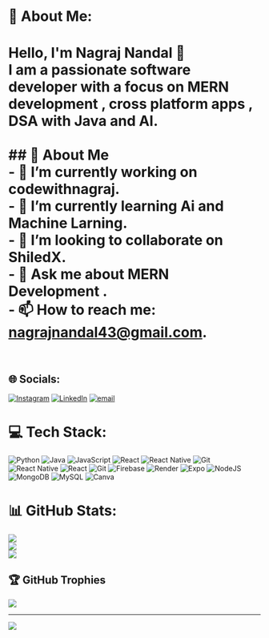 # 💫 About Me:
# Hello, I'm Nagraj Nandal 👋<br>I am a passionate software developer with a focus on MERN development , cross platform apps , DSA with Java and AI.<br><br>## 🚀 About Me<br>- 🔭 I’m currently working on codewithnagraj.<br>- 🌱 I’m currently learning Ai and Machine Larning.<br>- 👯 I’m looking to collaborate on ShiledX.<br>- 💬 Ask me about MERN Development .<br>- 📫 How to reach me: nagrajnandal43@gmail.com.<br><br>


## 🌐 Socials:
[![Instagram](https://img.shields.io/badge/Instagram-%23E4405F.svg?logo=Instagram&logoColor=white)](https://instagram.com/nagraj_np2308) [![LinkedIn](https://img.shields.io/badge/LinkedIn-%230077B5.svg?logo=linkedin&logoColor=white)](https://linkedin.com/in/nagraj-nandal-71a361333) [![email](https://img.shields.io/badge/Email-D14836?logo=gmail&logoColor=white)](mailto:nagrajnandal43@gmail.com) 

# 💻 Tech Stack:
![Python](https://img.shields.io/badge/python-3670A0?style=for-the-badge&logo=python&logoColor=ffdd54) ![Java](https://img.shields.io/badge/java-%23ED8B00.svg?style=for-the-badge&logo=openjdk&logoColor=white) ![JavaScript](https://img.shields.io/badge/javascript-%23323330.svg?style=for-the-badge&logo=javascript&logoColor=%23F7DF1E) ![React](https://img.shields.io/badge/react-%2320232a.svg?style=for-the-badge&logo=react&logoColor=%2361DAFB) ![React Native](https://img.shields.io/badge/react_native-%2320232a.svg?style=for-the-badge&logo=react&logoColor=%2361DAFB) ![Git](https://img.shields.io/badge/git-%23F05033.svg?style=for-the-badge&logo=git&logoColor=white) ![React Native](https://img.shields.io/badge/react_native-%2320232a.svg?style=for-the-badge&logo=react&logoColor=%2361DAFB) ![React](https://img.shields.io/badge/react-%2320232a.svg?style=for-the-badge&logo=react&logoColor=%2361DAFB) ![Git](https://img.shields.io/badge/git-%23F05033.svg?style=for-the-badge&logo=git&logoColor=white) ![Firebase](https://img.shields.io/badge/firebase-%23039BE5.svg?style=for-the-badge&logo=firebase) ![Render](https://img.shields.io/badge/Render-%46E3B7.svg?style=for-the-badge&logo=render&logoColor=white) ![Expo](https://img.shields.io/badge/expo-1C1E24?style=for-the-badge&logo=expo&logoColor=#D04A37) ![NodeJS](https://img.shields.io/badge/node.js-6DA55F?style=for-the-badge&logo=node.js&logoColor=white) ![MongoDB](https://img.shields.io/badge/MongoDB-%234ea94b.svg?style=for-the-badge&logo=mongodb&logoColor=white) ![MySQL](https://img.shields.io/badge/mysql-4479A1.svg?style=for-the-badge&logo=mysql&logoColor=white) ![Canva](https://img.shields.io/badge/Canva-%2300C4CC.svg?style=for-the-badge&logo=Canva&logoColor=white)
# 📊 GitHub Stats:
![](https://github-readme-stats.vercel.app/api?username=Nagraj23&theme=transparent&hide_border=true&include_all_commits=false&count_private=false)<br/>
![](https://nirzak-streak-stats.vercel.app/?user=Nagraj23&theme=transparent&hide_border=true)<br/>
![](https://github-readme-stats.vercel.app/api/top-langs/?username=Nagraj23&theme=transparent&hide_border=true&include_all_commits=false&count_private=false&layout=compact)

## 🏆 GitHub Trophies
![](https://github-profile-trophy.vercel.app/?username=Nagraj23&theme=gruvbox_light&no-frame=false&no-bg=true&margin-w=4)

---
[![](https://visitcount.itsvg.in/api?id=Nagraj23&icon=0&color=0)](https://visitcount.itsvg.in)

<!-- Proudly created with GPRM ( https://gprm.itsvg.in ) -->
